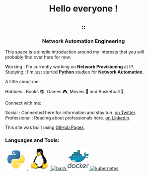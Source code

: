<h1 align="center">Hello everyone !</h1>
<h2 align="center">::</h2>
<h3 align="center">Network Automation Engineering</h3>


This space is a simple introduction around my interests that you will probably find over here for now.

Working  :   I'm currently working on **Network Provisioning** at IP.  
Studying :   I'm just started **Python** studies for **Network Automation.**

A little about me:

Hobbies      :   Books 📚, Games 🎮, Movies 🎥 and Basketball 🏀.  

<h align="left">Connect with me:</h>
<p align="left">
</p>

Social       :   Connected here for information and stay tun. [on Twitter](https://twitter.com/MarcusVCastilho/).  
Professional :   Reading about professionals here. [on LinkedIn](https://www.linkedin.com/in/marcusvcastilho/).  



<!--
    Way comments must be open and closed.
-->

This site was built using [GitHub Pages](https://pages.github.com/).

<h3 align="left">Languages and Tools:</h3>
<p align="left">
<a href="https://www.python.org" target="_blank" rel="noreferrer"> <img src="https://raw.githubusercontent.com/devicons/devicon/master/icons/python/python-original.svg" alt="python" width="70" height="70"/> </a>
<a href="https://www.linux.org/" target="_blank" rel="noreferrer"> <img src="https://raw.githubusercontent.com/devicons/devicon/master/icons/linux/linux-original.svg" alt="linux" width="70" height="70"/> </a>
<a href="https://www.gnu.org/software/bash/" target="_blank" rel="noreferrer"> <img src="https://www.vectorlogo.zone/logos/gnu_bash/gnu_bash-icon.svg" alt="bash" width="70" height="70"/> </a>
<a href="https://www.docker.com/" target="_blank" rel="noreferrer"> <img src="https://raw.githubusercontent.com/devicons/devicon/master/icons/docker/docker-original-wordmark.svg" alt="docker" width="70" height="70"/> </a>
<a href="https://kubernetes.io" target="_blank" rel="noreferrer"> <img src="https://www.vectorlogo.zone/logos/kubernetes/kubernetes-icon.svg" alt="kubernetes" width="70" height="70"/> </a>